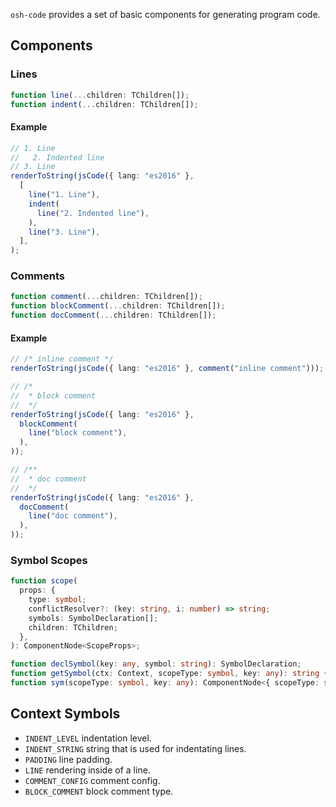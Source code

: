 `osh-code` provides a set of basic components for generating program code.

## Components

### Lines

```ts
function line(...children: TChildren[]);
function indent(...children: TChildren[]);
```

#### Example

```ts
// 1. Line
//   2. Indented line
// 3. Line
renderToString(jsCode({ lang: "es2016" },
  [
    line("1. Line"),
    indent(
      line("2. Indented line"),
    ),
    line("3. Line"),
  ],
);
```

### Comments

```ts
function comment(...children: TChildren[]);
function blockComment(...children: TChildren[]);
function docComment(...children: TChildren[]);
```

#### Example

```ts
// /* inline comment */
renderToString(jsCode({ lang: "es2016" }, comment("inline comment")));

// /*
//  * block comment
//  */
renderToString(jsCode({ lang: "es2016" },
  blockComment(
    line("block comment"),
  ),
));

// /**
//  * doc comment
//  */
renderToString(jsCode({ lang: "es2016" },
  docComment(
    line("doc comment"),
  ),
));
```

### Symbol Scopes

```ts
function scope(
  props: {
    type: symbol;
    conflictResolver?: (key: string, i: number) => string;
    symbols: SymbolDeclaration[];
    children: TChildren;
  },
): ComponentNode<ScopeProps>;

function declSymbol(key: any, symbol: string): SymbolDeclaration;
function getSymbol(ctx: Context, scopeType: symbol, key: any): string {
function sym(scopeType: symbol, key: any): ComponentNode<{ scopeType: symbol, key: any }>;
```

## Context Symbols

- `INDENT_LEVEL` indentation level.
- `INDENT_STRING` string that is used for indentating lines.
- `PADDING` line padding.
- `LINE` rendering inside of a line.
- `COMMENT_CONFIG` comment config.
- `BLOCK_COMMENT` block comment type.
